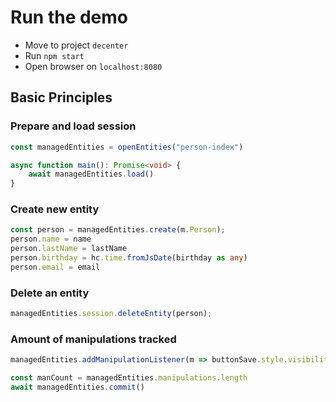 # Run the demo

- Move to project `decenter`
- Run `npm start`
- Open browser on `localhost:8080`

## Basic Principles

### Prepare and load session

```typescript
const managedEntities = openEntities("person-index")

async function main(): Promise<void> {
    await managedEntities.load()
}
```

### Create new entity

```typescript
const person = managedEntities.create(m.Person);
person.name = name
person.lastName = lastName
person.birthday = hc.time.fromJsDate(birthday as any)
person.email = email
```

### Delete an entity

```typescript
managedEntities.session.deleteEntity(person);
```

### Amount of manipulations tracked
```typescript
managedEntities.addManipulationListener(m => buttonSave.style.visibility = "visible")

const manCount = managedEntities.manipulations.length
await managedEntities.commit()


```
